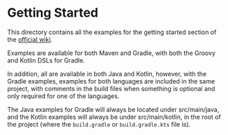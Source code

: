 # Getting Started

This directory contains all the examples for the getting started section of the
[official wiki](https://wiki.kryptonmc.org).

Examples are available for both Maven and Gradle, with both the Groovy and Kotlin DSLs for Gradle.

In addition, all are available in both Java and Kotlin, however, with the Gradle examples, examples for both
languages are included in the same project, with comments in the build files when something is optional and only
required for one of the languages.

The Java examples for Gradle will always be located under src/main/java, and the Kotlin examples will always be
under src/main/kotlin, in the root of the project (where the `build.gradle` or `build.gradle.kts` file is).
